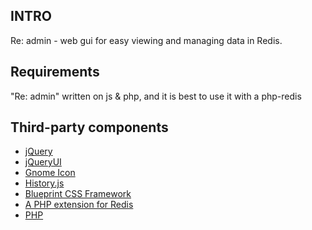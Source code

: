 ## INTRO

Re: admin - web gui for easy viewing and managing data in Redis.

## Requirements

"Re: admin" written on js & php, and it is best to use it with a php-redis

## Third-party components

 * [jQuery](http://jquery.com/)
 * [jQueryUI](http://jqueryui.com/)
 * [Gnome Icon](http://art.gnome.org/themes/icon/1352)
 * [History.js](https://github.com/balupton/history.js)
 * [Blueprint CSS Framework](http://blueprintcss.org)
 * [A PHP extension for Redis](https://github.com/nicolasff/phpredis)
 * [PHP](http://php.net/)

